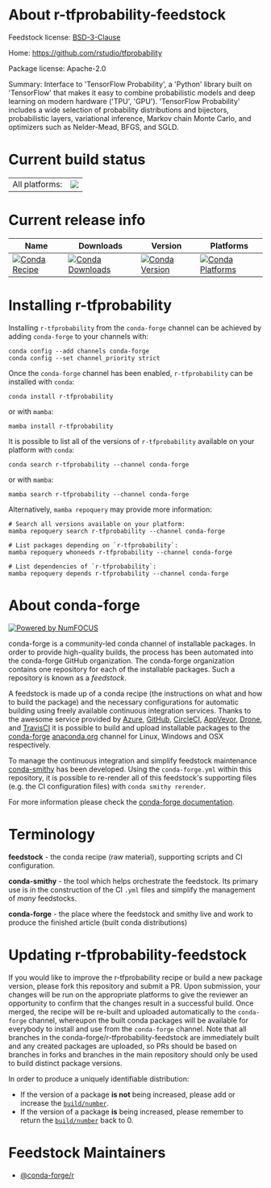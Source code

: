 About r-tfprobability-feedstock
===============================

Feedstock license: [BSD-3-Clause](https://github.com/conda-forge/r-tfprobability-feedstock/blob/main/LICENSE.txt)

Home: https://github.com/rstudio/tfprobability

Package license: Apache-2.0

Summary: Interface to 'TensorFlow Probability', a 'Python' library built on 'TensorFlow' that makes it easy to combine probabilistic models and deep learning on modern hardware ('TPU', 'GPU'). 'TensorFlow Probability' includes a wide selection of probability distributions and bijectors, probabilistic layers, variational inference, Markov chain Monte Carlo, and optimizers such as Nelder-Mead, BFGS, and SGLD.

Current build status
====================


<table><tr><td>All platforms:</td>
    <td>
      <a href="https://dev.azure.com/conda-forge/feedstock-builds/_build/latest?definitionId=11151&branchName=main">
        <img src="https://dev.azure.com/conda-forge/feedstock-builds/_apis/build/status/r-tfprobability-feedstock?branchName=main">
      </a>
    </td>
  </tr>
</table>

Current release info
====================

| Name | Downloads | Version | Platforms |
| --- | --- | --- | --- |
| [![Conda Recipe](https://img.shields.io/badge/recipe-r--tfprobability-green.svg)](https://anaconda.org/conda-forge/r-tfprobability) | [![Conda Downloads](https://img.shields.io/conda/dn/conda-forge/r-tfprobability.svg)](https://anaconda.org/conda-forge/r-tfprobability) | [![Conda Version](https://img.shields.io/conda/vn/conda-forge/r-tfprobability.svg)](https://anaconda.org/conda-forge/r-tfprobability) | [![Conda Platforms](https://img.shields.io/conda/pn/conda-forge/r-tfprobability.svg)](https://anaconda.org/conda-forge/r-tfprobability) |

Installing r-tfprobability
==========================

Installing `r-tfprobability` from the `conda-forge` channel can be achieved by adding `conda-forge` to your channels with:

```
conda config --add channels conda-forge
conda config --set channel_priority strict
```

Once the `conda-forge` channel has been enabled, `r-tfprobability` can be installed with `conda`:

```
conda install r-tfprobability
```

or with `mamba`:

```
mamba install r-tfprobability
```

It is possible to list all of the versions of `r-tfprobability` available on your platform with `conda`:

```
conda search r-tfprobability --channel conda-forge
```

or with `mamba`:

```
mamba search r-tfprobability --channel conda-forge
```

Alternatively, `mamba repoquery` may provide more information:

```
# Search all versions available on your platform:
mamba repoquery search r-tfprobability --channel conda-forge

# List packages depending on `r-tfprobability`:
mamba repoquery whoneeds r-tfprobability --channel conda-forge

# List dependencies of `r-tfprobability`:
mamba repoquery depends r-tfprobability --channel conda-forge
```


About conda-forge
=================

[![Powered by
NumFOCUS](https://img.shields.io/badge/powered%20by-NumFOCUS-orange.svg?style=flat&colorA=E1523D&colorB=007D8A)](https://numfocus.org)

conda-forge is a community-led conda channel of installable packages.
In order to provide high-quality builds, the process has been automated into the
conda-forge GitHub organization. The conda-forge organization contains one repository
for each of the installable packages. Such a repository is known as a *feedstock*.

A feedstock is made up of a conda recipe (the instructions on what and how to build
the package) and the necessary configurations for automatic building using freely
available continuous integration services. Thanks to the awesome service provided by
[Azure](https://azure.microsoft.com/en-us/services/devops/), [GitHub](https://github.com/),
[CircleCI](https://circleci.com/), [AppVeyor](https://www.appveyor.com/),
[Drone](https://cloud.drone.io/welcome), and [TravisCI](https://travis-ci.com/)
it is possible to build and upload installable packages to the
[conda-forge](https://anaconda.org/conda-forge) [anaconda.org](https://anaconda.org/)
channel for Linux, Windows and OSX respectively.

To manage the continuous integration and simplify feedstock maintenance
[conda-smithy](https://github.com/conda-forge/conda-smithy) has been developed.
Using the ``conda-forge.yml`` within this repository, it is possible to re-render all of
this feedstock's supporting files (e.g. the CI configuration files) with ``conda smithy rerender``.

For more information please check the [conda-forge documentation](https://conda-forge.org/docs/).

Terminology
===========

**feedstock** - the conda recipe (raw material), supporting scripts and CI configuration.

**conda-smithy** - the tool which helps orchestrate the feedstock.
                   Its primary use is in the construction of the CI ``.yml`` files
                   and simplify the management of *many* feedstocks.

**conda-forge** - the place where the feedstock and smithy live and work to
                  produce the finished article (built conda distributions)


Updating r-tfprobability-feedstock
==================================

If you would like to improve the r-tfprobability recipe or build a new
package version, please fork this repository and submit a PR. Upon submission,
your changes will be run on the appropriate platforms to give the reviewer an
opportunity to confirm that the changes result in a successful build. Once
merged, the recipe will be re-built and uploaded automatically to the
`conda-forge` channel, whereupon the built conda packages will be available for
everybody to install and use from the `conda-forge` channel.
Note that all branches in the conda-forge/r-tfprobability-feedstock are
immediately built and any created packages are uploaded, so PRs should be based
on branches in forks and branches in the main repository should only be used to
build distinct package versions.

In order to produce a uniquely identifiable distribution:
 * If the version of a package **is not** being increased, please add or increase
   the [``build/number``](https://docs.conda.io/projects/conda-build/en/latest/resources/define-metadata.html#build-number-and-string).
 * If the version of a package **is** being increased, please remember to return
   the [``build/number``](https://docs.conda.io/projects/conda-build/en/latest/resources/define-metadata.html#build-number-and-string)
   back to 0.

Feedstock Maintainers
=====================

* [@conda-forge/r](https://github.com/orgs/conda-forge/teams/r/)

